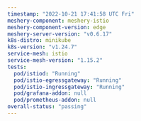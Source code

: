 ```yaml
---
timestamp: "2022-10-21 17:41:58 UTC Fri"
meshery-component: meshery-istio
meshery-component-version: edge
meshery-server-version: "v0.6.17"
k8s-distro: minikube
k8s-version: "v1.24.7"
service-mesh: istio
service-mesh-version: "1.15.2"
tests:
  pod/istiod: "Running"
  pod/istio-egressgateway: "Running"
  pod/istio-ingressgateway: "Running"
  pod/grafana-addon: null
  pod/prometheus-addon: null
overall-status: "passing"
---
```

